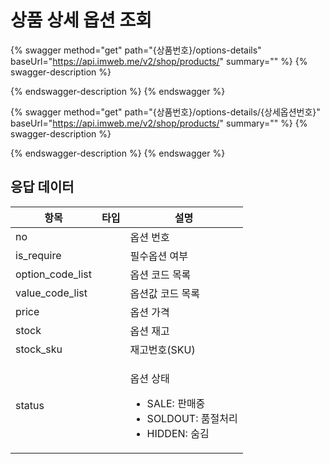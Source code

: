 # 상품 상세 옵션 조회

{% swagger method="get" path="{상품번호}/options-details" baseUrl="https://api.imweb.me/v2/shop/products/" summary="" %}
{% swagger-description %}

{% endswagger-description %}
{% endswagger %}

{% swagger method="get" path="{상품번호}/options-details/{상세옵션번호}" baseUrl="https://api.imweb.me/v2/shop/products/" summary="" %}
{% swagger-description %}

{% endswagger-description %}
{% endswagger %}

## 응답 데이터

<table><thead><tr><th>항목</th><th data-type="select">타입</th><th>설명</th></tr></thead><tbody><tr><td>no</td><td></td><td>옵션 번호</td></tr><tr><td>is_require</td><td></td><td>필수옵션 여부</td></tr><tr><td>option_code_list</td><td></td><td>옵션 코드 목록</td></tr><tr><td>value_code_list</td><td></td><td>옵션값 코드 목록</td></tr><tr><td>price</td><td></td><td>옵션 가격</td></tr><tr><td>stock</td><td></td><td>옵션 재고</td></tr><tr><td>stock_sku</td><td></td><td>재고번호(SKU)</td></tr><tr><td>status</td><td></td><td><p>옵션 상태</p><ul><li>SALE: 판매중</li><li>SOLDOUT: 품절처리</li><li>HIDDEN: 숨김</li></ul></td></tr></tbody></table>
